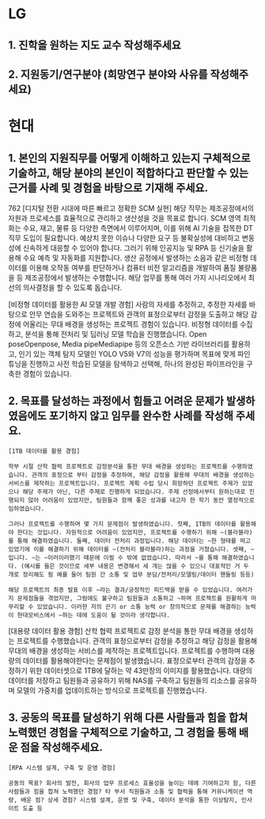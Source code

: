 # LG
## 1. 진학을 원하는 지도 교수 작성해주세요

## 2. 지원동기/연구분야 (희망연구 분야와 사유를 작성해주세요)

# 현대
## 1. 본인의 지원직무를 어떻게 이해하고 있는지 구체적으로 기술하고, 해당 분야의 본인이 적합하다고 판단할 수 있는 근거를 사례 및 경험을 바탕으로 기재해 주세요.
762
[디지털 전환 시대에 따른 빠르고 정확한 SCM 실현]
 해당 직무는 제조공정에서의 자원과 프로세스를 효율적으로 관리하고 생산성을  것을 목표로 합니다. SCM 영역 최적화는 수요, 재고, 물류 등 다양한 측면에서 이루어지며, 이를 위해 AI 기술을 접목한 DT 직무 도입이 필요합니다.
 예상치 못한 이슈나 다양한 요구 등 불확실성에 대비하고 변동성에 신속하게 대응할 수 있어야 합니다. 그러기 위해 인공지능 및 RPA 등 신기술을 활용해 수요 예측 및 자동화를 지원합니다. 생산 공정에서 발생하는 소음과 같은 비정형 데이터를 이용해 오작동 여부를 판단하거나 컴퓨터 비전 알고리즘을 개발하여 품질 불량품을  등 제조공정에서 발생하는  수행합니다. 해당 업무를 통해  여러 가지 시나리오에서 최선의 의사결정을 할 수 있도록 돕습니다.

[비정형 데이터를 활용한 AI 모델 개발 경험]
 사람의 자세를 추정하고, 추정한 자세를 바탕으로 안무 연습을 도와주는 프로젝트와 관객의 표정으로부터 감정을 도출하고 해당 감정에 어울리는 무대 배경을 생성하는 프로젝트 경험이 있습니다.
 비정형 데이터를 수집하고, 분석을 통해 전처리 및 딥러닝 모델 학습을 진행했습니다. Open poseOpenpose, Media pipeMediapipe 등의 오픈소스 기반 라이브러리를 활용하고, 인기 있는 객체 탐지 모델인 YOLO V5와 V7의 성능을 평가하며  목표에 맞게 파인 튜닝을 진행하고 사전 학습된 모델을 탐색하고 선택해, 하나의 완성된 파이프라인을 구축한 경험이 있습니다.


## 2. 목표를 달성하는 과정에서 힘들고 어려운 문제가 발생하였음에도 포기하지 않고 임무를 완수한 사례를 작성해 주세요.

    [1TB 데이터를 활용 경험]
    
    학부 시절 산학 협력 프로젝트로 감정분석을 통한 무대 배경을 생성하는 프로젝트를 수행하였습니다. 관객의 표정으로 부터 감정을 추정하여, 해당 감정을 활용해 무대의 배경을 생성하는 서비스를 제작하는 프로젝트입니다. 프로젝트 계획 수립 당시 희망하던 프로젝트 주제가 있었으나 해당 주제가 아닌, 다른 주제로 진행하게 되었습니다. 주제 선정에서부터 원하는대로 진행되지 않아 어려움이 있었지만, 팀원들과 함께 좋은 성과를 내고자 한 학기 동안 열정적으로 임하였습니다.
    
    그러나 프로젝트를 수행하며 몇 가지 문제점이 발생하였습니다. 첫째, 1TB의 데이터를 활용해야 한다는 것입니다. 자원적으로 어려움이 있었지만, 프로젝트를 수행하기 위해 ~(블라블라)를 통해 해결하였습니다. 둘째, 데이터 전처리 과정입니다. 해당 데이터는 ~한 형태를 띄고 있었기에 이를 해결하기 위해 데이터를 ~(전처리 블라블라)하는 과정을 거쳤습니다. 셋째, ~입니다. ~는 ~이러이러했기 때문에 이럴 수 밖에 없었습니다. 따라서 ~를 통해 해결하였습니다. (예시를 들은 것이므로 세부 내용은 변경해서 세 개는 많을 수 있으니 대표적인 거 두 개로 정리해도 됨 예를 들어 팀원 간 소통 및 업무 분담/전처리/모델링/데이터 핸들링 등등)
    
    해당 프로젝트의 최종 발표 이후 ~라는 결과/긍정적인 피드백을 받을 수 있었습니다. 여러가지 문제점들을 겪었지만, 그럼에도 불구하고 팀원들과 소통하고 ~하며 프로젝트를 원활하게 마무리할 수 있었습니다. 이러한 저의 끈기 or 소통 능력 or 창의적으로 문제를 해결하는 능력이 현대모비스에서 ~하는 데에 도움이 될 것이라 생각합니다.

[대용량 데이터 활용 경험]
 산학 협력 프로젝트로 감정 분석을 통한 무대 배경을 생성하는 프로젝트를 수행했습니다. 관객의 표정으로부터 감정을 추정하고 해당 감정을 활용해 무대의 배경을 생성하는 서비스를 제작하는 프로젝트입니다.
 프로젝트를 수행하며 대용량의 데이터를 활용해야한다는 문제점이 발생했습니다. 표정으로부터 관객의 감정을 추정하기 위한 데이터셋으로 1TB에 달하는 약 43만장의 이미지를 활용했습니다. 대량의 데이터를 저장하고 팀원들과 공유하기 위해 NAS를 구축하고 팀원들의 리소스를 공유하며 모델의 가중치를 업데이트하는 방식으로 프로젝트를 진행했습니다.
 


## 3. 공동의 목표를 달성하기 위해 다른 사람들과 힘을 합쳐 노력했던 경험을 구체적으로 기술하고, 그 경험을 통해 배운 점을 작성해주세요.
    [RPA 시스템 설계, 구축 및 운영 경험]
    
    공동의 목표? 회사의 발전, 회사의 업무 프로세스 효율성을 높이는 데에 기여하고자 함, 다른 사람들과 힘을 합쳐 노력했던 경험? 타 부서 직원들과 소통 및 협력을 통해 커뮤니케이션 역량, 배운 점? 상세 경험? 시스템 설계, 운영 및 구축, 데이터 분석을 통한 이상탐지, 인사이트 도출 등